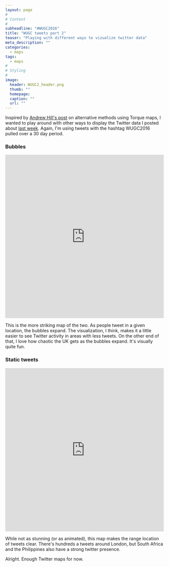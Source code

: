```yaml
---
layout: page
#
# Content
#
subheadline: "#WUGC2016"
title: "WUGC tweets part 2"
teaser: "Playing with different ways to vizualize twitter data"
meta_description: ""
categories:
  - maps
tags:
  - maps
#
# Styling
#
image:
  header: WUGC2_header.png
  thumb: ""
  homepage: 
  caption: ""
  url: ""
---
```


Inspired by [Andrew Hill's post](http://andrewxhill.com/blog/2015/04/17/torque-unknown/) on alternative methods using Torque maps, I wanted to play around with other ways to display the Twitter data I posted about [last week](http://www.nickwilgruber.com/maps/WUGC2016/). Again, I'm using tweets with the hashtag WUGC2016 pulled over a 30 day period. 

### Bubbles
<iframe width="100%" height="520" frameborder="0" src="https://nwilgruber.carto.com/viz/9fce6d84-448c-11e6-ae75-0e3ebc282e83/embed_map" allowfullscreen webkitallowfullscreen mozallowfullscreen oallowfullscreen msallowfullscreen></iframe>

This is the more striking map of the two. As people tweet in a given location, the bubbles expand. The visualization, I think, makes it a little easier to see Twitter activity in areas with less tweets. On the other end of that, I love how chaotic the UK gets as the bubbles expand. It's visually quite fun. 

### Static tweets
<iframe width="100%" height="520" frameborder="0" src="https://nwilgruber.carto.com/viz/4d3f0e4a-4485-11e6-a6be-0e233c30368f/embed_map" allowfullscreen webkitallowfullscreen mozallowfullscreen oallowfullscreen msallowfullscreen></iframe>

While not as stunning (or as animated), this map makes the range location of tweets clear. There's hundreds a tweets around London, but South Africa and the Philippines also have a strong twitter presence.

Alright. Enough Twitter maps for now.
